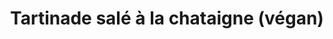 ---
title: Tartinade salé à la chataigne (végan)
draft: false
layout: recettes
type: entree
categories:
  - Tartinade
regime:
  - vegetarien
  - sans-gluten
  - vegan
cuisson: Non
temperature: Froid
plate: 20
check: Oui
checkAlwaysOk: false
ingredients:
  legumes:
    - title: Echalote
      quantite: 150
      unit: grammes
    - title: Ail
      quantite: 2
      unit: gousse·s
  lof:
    - title: huile d'olive
      quantite: 50
      unit: ml
  frais:
    - title: Yaourt de soja
      quantite: 200
      unit: grammes
  sucres:
    - title: Confiture de chataigne (sans sucre)
      quantite: 750
      unit: grammes
  autres: []
  epices:
    - title: Paprika
      quantite: 8
      unit: grammes
preparation: >-
  * Emincer très fin les échalottes, hacher l'ail et brasser tous les
  ingrédients ensemble à l'aide d'une spatule ou aux mains. La texture doit être
  épaisse.

  * Goûter et réajuster l'assaisonnement, sel, poivre, paprika, ail.
prepAlt:
  - recetteAlt: Tartinade salé a la chataigne
publishDate: 2024-05-18T16:05:00.000Z
---